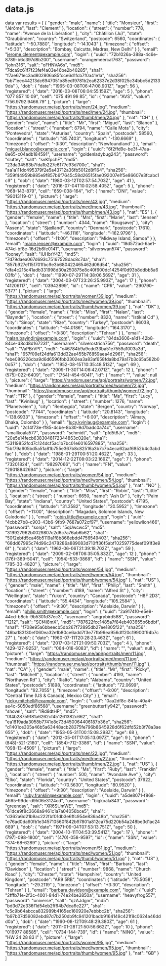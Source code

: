 # data.js
data
var results = [
    {
      "gender": "male",
      "name": {
        "title": "Monsieur",
        "first": "Jérôme",
        "last": "Clement"
      },
      "location": {
        "street": {
          "number": 778,
          "name": "Avenue de la Libération"
        },
        "city": "Châtillon (Ju)",
        "state": "Graubünden",
        "country": "Switzerland",
        "postcode": 6560,
        "coordinates": {
          "latitude": "-50.7880",
          "longitude": "-14.1043"
        },
        "timezone": {
          "offset": "+5:30",
          "description": "Bombay, Calcutta, Madras, New Delhi"
        }
      },
      "email": "jerome.clement@example.com",
      "login": {
        "uuid": "72b1026a-388a-4c6e-8789-b6c397d8b200",
        "username": "orangemeercat763",
        "password": "john316",
        "salt": "oFHNVA6s",
        "md5": "7dca9c61f7f23fef4a03e46be2b40285",
        "sha1": "f7ae671ec3ad802806a85fcce6d1fcb7f0a41e1a",
        "sha256": "bb71eec44213dc6947051b85edf9781b2ea62337e2d38f025c34bbc5d21339da"
      },
      "dob": {
        "date": "1965-03-08T06:47:08.901Z",
        "age": 56
      },
      "registered": {
        "date": "2016-03-08T06:04:55.159Z",
        "age": 5
      },
      "phone": "077 857 10 09",
      "cell": "075 491 99 85",
      "id": {
        "name": "AVS",
        "value": "756.9792.9466.79"
      },
      "picture": {
        "large": "https://randomuser.me/api/portraits/men/24.jpg",
        "medium": "https://randomuser.me/api/portraits/med/men/24.jpg",
        "thumbnail": "https://randomuser.me/api/portraits/thumb/men/24.jpg"
      },
      "nat": "CH"
    },
    {
      "gender": "male",
      "name": {
        "title": "Mr",
        "first": "Miguel",
        "last": "Blanco"
      },
      "location": {
        "street": {
          "number": 6794,
          "name": "Calle Mota"
        },
        "city": "Pontevedra",
        "state": "Asturias",
        "country": "Spain",
        "postcode": 58560,
        "coordinates": {
          "latitude": "85.7403",
          "longitude": "-130.6669"
        },
        "timezone": {
          "offset": "-3:30",
          "description": "Newfoundland"
        }
      },
      "email": "miguel.blanco@example.com",
      "login": {
        "uuid": "6f2ffd9e-be3f-47aa-8e65-c04adb184591",
        "username": "goldenladybug243",
        "password": "sluttey",
        "salt": "svKfpchF",
        "md5": "23da34583b7fda1b227e6177c93d700e",
        "sha1": "aa1a111dc495379f2e5a43712a36fb5012d8f164",
        "sha256": "359f44959b985e9f857b6f7645c58d26515fae092007e1f5e86607e3fcabc1c9"
      },
      "dob": {
        "date": "1980-03-12T02:57:54.703Z",
        "age": 41
      },
      "registered": {
        "date": "2016-07-04T10:02:58.405Z",
        "age": 5
      },
      "phone": "968-143-879",
      "cell": "659-038-164",
      "id": {
        "name": "DNI",
        "value": "99013119-O"
      },
      "picture": {
        "large": "https://randomuser.me/api/portraits/men/43.jpg",
        "medium": "https://randomuser.me/api/portraits/med/men/43.jpg",
        "thumbnail": "https://randomuser.me/api/portraits/thumb/men/43.jpg"
      },
      "nat": "ES"
    },
    {
      "gender": "female",
      "name": {
        "title": "Mrs",
        "first": "Marie",
        "last": "Jensen"
      },
      "location": {
        "street": {
          "number": 4344,
          "name": "Rougsøvej"
        },
        "city": "Assens",
        "state": "Sjælland",
        "country": "Denmark",
        "postcode": 17610,
        "coordinates": {
          "latitude": "-46.1116",
          "longitude": "-162.9796"
        },
        "timezone": {
          "offset": "-11:00",
          "description": "Midway Island, Samoa"
        }
      },
      "email": "marie.jensen@example.com",
      "login": {
        "uuid": "18d572ad-6ae1-474d-bf8e-16d2b6fe0141",
        "username": "silverswan574",
        "password": "looney",
        "salt": "iUHbrY4Z",
        "md5": "7d79daea067d693c75167528dac8c7da",
        "sha1": "857b927e115f701fbc9e3b680422465462d06d54",
        "sha256": "dfa4c215c41adb331998d30a250875e8c40f600dc14254f0d93b8ddbb5a603fb"
      },
      "dob": {
        "date": "1990-07-29T14:38:06.569Z",
        "age": 31
      },
      "registered": {
        "date": "2004-03-07T23:26:25.993Z",
        "age": 17
      },
      "phone": "41206117",
      "cell": "03942899",
      "id": {
        "name": "CPR",
        "value": "290790-5377"
      },
      "picture": {
        "large": "https://randomuser.me/api/portraits/women/39.jpg",
        "medium": "https://randomuser.me/api/portraits/med/women/39.jpg",
        "thumbnail": "https://randomuser.me/api/portraits/thumb/women/39.jpg"
      },
      "nat": "DK"
    },
    {
      "gender": "female",
      "name": {
        "title": "Miss",
        "first": "Nalan",
        "last": "Bayındır"
      },
      "location": {
        "street": {
          "number": 8320,
          "name": "Istiklal Cd"
        },
        "city": "Sinop",
        "state": "Rize",
        "country": "Turkey",
        "postcode": 86038,
        "coordinates": {
          "latitude": "-64.0186",
          "longitude": "164.3170"
        },
        "timezone": {
          "offset": "+3:30",
          "description": "Tehran"
        }
      },
      "email": "nalan.bayindir@example.com",
      "login": {
        "uuid": "84da3606-a1d1-42b8-84ce-d8cd8d167231",
        "username": "silverostrich756",
        "password": "death",
        "salt": "VaPBrVPI",
        "md5": "c46784b9a9cdd33ba51e7559a1003a3d",
        "sha1": "657f09ef24dfa613dd32ae455b76859aea4d2961",
        "sha256": "ebe086226cba9d6d6596fbb3302ea3a83af658fda8bd79a17b3c65a582b00d57"
      },
      "dob": {
        "date": "1952-08-15T10:35:48.513Z",
        "age": 69
      },
      "registered": {
        "date": "2009-11-30T14:06:42.071Z",
        "age": 12
      },
      "phone": "(575)-022-6409",
      "cell": "(754)-454-6041",
      "id": {
        "name": "",
        "value": null
      },
      "picture": {
        "large": "https://randomuser.me/api/portraits/women/72.jpg",
        "medium": "https://randomuser.me/api/portraits/med/women/72.jpg",
        "thumbnail": "https://randomuser.me/api/portraits/thumb/women/72.jpg"
      },
      "nat": "TR"
    },
    {
      "gender": "female",
      "name": {
        "title": "Ms",
        "first": "Lucy",
        "last": "Kvinlaug"
      },
      "location": {
        "street": {
          "number": 1276,
          "name": "Planetveien"
        },
        "city": "Renbygda",
        "state": "Bergen",
        "country": "Norway",
        "postcode": "7744",
        "coordinates": {
          "latitude": "20.8143",
          "longitude": "-138.6933"
        },
        "timezone": {
          "offset": "+6:00",
          "description": "Almaty, Dhaka, Colombo"
        }
      },
      "email": "lucy.kvinlaug@example.com",
      "login": {
        "uuid": "2c14f73e-ff85-4cbe-8b30-9d7badc0a74c",
        "username": "smallkoala577",
        "password": "schmidt",
        "salt": "pfd5t6Jr",
        "md5": "20e5e14fecb6383048172344863c020e",
        "sha1": "53119852fcd7c124dcf5ac1b7bc01e6016597885",
        "sha256": "5bf79a605bd5a51a81b755e367b8c82516a3b7c7b4eca62aaf6852b4c3abdfac"
      },
      "dob": {
        "date": "1988-01-29T00:51:20.462Z",
        "age": 33
      },
      "registered": {
        "date": "2014-12-22T08:03:22.169Z",
        "age": 7
      },
      "phone": "73201824",
      "cell": "98297066",
      "id": {
        "name": "FN",
        "value": "29018842694"
      },
      "picture": {
        "large": "https://randomuser.me/api/portraits/women/54.jpg",
        "medium": "https://randomuser.me/api/portraits/med/women/54.jpg",
        "thumbnail": "https://randomuser.me/api/portraits/thumb/women/54.jpg"
      },
      "nat": "NO"
    },
    {
      "gender": "female",
      "name": {
        "title": "Miss",
        "first": "Robin",
        "last": "Little"
      },
      "location": {
        "street": {
          "number": 6650,
          "name": "Ash Dr"
        },
        "city": "Palm Bay",
        "state": "Indiana",
        "country": "United States",
        "postcode": 47195,
        "coordinates": {
          "latitude": "31.3582",
          "longitude": "20.5952"
        },
        "timezone": {
          "offset": "+11:00",
          "description": "Magadan, Solomon Islands, New Caledonia"
        }
      },
      "email": "robin.little@example.com",
      "login": {
        "uuid": "4cbb27b8-c903-43b6-9fb9-7687a072cf97",
        "username": "yellowlion466",
        "password": "sonja",
        "salt": "5qUwcwc5",
        "md5": "319927962b0029807c2d6c7a76ab6b62",
        "sha1": "50f2ebfd5ca46b5119a1f8b866ebdd4756549403",
        "sha256": "68dd67995c74d96c2478286a889083d710ff36f5abf10259775deef091f3e96f"
      },
      "dob": {
        "date": "1962-06-06T21:39:18.702Z",
        "age": 59
      },
      "registered": {
        "date": "2009-02-08T06:35:05.832Z",
        "age": 12
      },
      "phone": "(176)-389-5041",
      "cell": "(954)-533-3868",
      "id": {
        "name": "SSN",
        "value": "785-30-4820"
      },
      "picture": {
        "large": "https://randomuser.me/api/portraits/women/54.jpg",
        "medium": "https://randomuser.me/api/portraits/med/women/54.jpg",
        "thumbnail": "https://randomuser.me/api/portraits/thumb/women/54.jpg"
      },
      "nat": "US"
    },
    {
      "gender": "male",
      "name": {
        "title": "Mr",
        "first": "Philip",
        "last": "Smith"
      },
      "location": {
        "street": {
          "number": 4189,
          "name": "Alfred St"
        },
        "city": "Wellington",
        "state": "Yukon",
        "country": "Canada",
        "postcode": "H8F 2D3",
        "coordinates": {
          "latitude": "55.4434",
          "longitude": "105.2584"
        },
        "timezone": {
          "offset": "+9:30",
          "description": "Adelaide, Darwin"
        }
      },
      "email": "philip.smith@example.com",
      "login": {
        "uuid": "2a917410-e5e9-44cd-b8cb-9b5301d37ec3",
        "username": "angrybird588",
        "password": "1212",
        "salt": "SCf4i8mX",
        "md5": "787622fcc1485a7f84eb403655b6bdbf",
        "sha1": "f708e95a6bbeecb5db267f72895db27ee1805f22",
        "sha256": "46ba183f30ef060ea32e1b80ce6add7f3e77fb96ea956dff20c19900f94b7c27"
      },
      "dob": {
        "date": "1960-07-11T20:28:23.463Z",
        "age": 61
      },
      "registered": {
        "date": "2017-03-12T21:09:50.703Z",
        "age": 4
      },
      "phone": "429-127-9253",
      "cell": "064-018-6083",
      "id": {
        "name": "",
        "value": null
      },
      "picture": {
        "large": "https://randomuser.me/api/portraits/men/11.jpg",
        "medium": "https://randomuser.me/api/portraits/med/men/11.jpg",
        "thumbnail": "https://randomuser.me/api/portraits/thumb/men/11.jpg"
      },
      "nat": "CA"
    },
    {
      "gender": "male",
      "name": {
        "title": "Mr",
        "first": "Ricky",
        "last": "Mitchell"
      },
      "location": {
        "street": {
          "number": 4193,
          "name": "Northaven Rd"
        },
        "city": "Rialto",
        "state": "Alabama",
        "country": "United States",
        "postcode": 51898,
        "coordinates": {
          "latitude": "72.0699",
          "longitude": "92.7055"
        },
        "timezone": {
          "offset": "-6:00",
          "description": "Central Time (US & Canada), Mexico City"
        }
      },
      "email": "ricky.mitchell@example.com",
      "login": {
        "uuid": "0aa2df8c-84fa-40a4-ae4c-5050edf86568",
        "username": "greenbutterfly942",
        "password": "shovel",
        "salt": "IRd8dtHP",
        "md5": "0f4b28759f81a6262cf451261382c662",
        "sha1": "ea1819ada3058b7741e8c73d450064406187b36e",
        "sha256": "d1401ce305a46b5a63448acb28375fe796b8645928d6f62dfd52b3f78a3ae655"
      },
      "dob": {
        "date": "1953-05-31T00:15:08.298Z",
        "age": 68
      },
      "registered": {
        "date": "2012-05-01T17:05:13.097Z",
        "age": 9
      },
      "phone": "(848)-521-2180",
      "cell": "(854)-712-3386",
      "id": {
        "name": "SSN",
        "value": "098-13-4509"
      },
      "picture": {
        "large": "https://randomuser.me/api/portraits/men/22.jpg",
        "medium": "https://randomuser.me/api/portraits/med/men/22.jpg",
        "thumbnail": "https://randomuser.me/api/portraits/thumb/men/22.jpg"
      },
      "nat": "US"
    },
    {
      "gender": "female",
      "name": {
        "title": "Ms",
        "first": "Ruby",
        "last": "Franklin"
      },
      "location": {
        "street": {
          "number": 500,
          "name": "Avondale Ave"
        },
        "city": "Elko",
        "state": "Florida",
        "country": "United States",
        "postcode": 37622,
        "coordinates": {
          "latitude": "-70.5630",
          "longitude": "80.9520"
        },
        "timezone": {
          "offset": "+9:30",
          "description": "Adelaide, Darwin"
        }
      },
      "email": "ruby.franklin@example.com",
      "login": {
        "uuid": "a5de8071-f868-4665-99dc-d9506e3124cd",
        "username": "bigkoala843",
        "password": "greenday",
        "salt": "XR6SUmWE",
        "md5": "61dce9f8c3668a9461c1a7a04056bce5",
        "sha1": "d362a6d21b9ac222fbf01db3e6ffc954e836a48b",
        "sha256": "e76ad0da60fb1e345710560f842b97801a812ca75d220b54a248be3d1ac24689"
      },
      "dob": {
        "date": "1971-09-04T07:53:13.751Z",
        "age": 50
      },
      "registered": {
        "date": "2004-10-11T04:53:39.541Z",
        "age": 17
      },
      "phone": "(797)-098-1800",
      "cell": "(470)-058-9597",
      "id": {
        "name": "SSN",
        "value": "374-68-6289"
      },
      "picture": {
        "large": "https://randomuser.me/api/portraits/women/51.jpg",
        "medium": "https://randomuser.me/api/portraits/med/women/51.jpg",
        "thumbnail": "https://randomuser.me/api/portraits/thumb/women/51.jpg"
      },
      "nat": "US"
    },
    {
      "gender": "female",
      "name": {
        "title": "Miss",
        "first": "Barbara",
        "last": "Davidson"
      },
      "location": {
        "street": {
          "number": 9868,
          "name": "Church Road"
        },
        "city": "Chester",
        "state": "Hampshire",
        "country": "United Kingdom",
        "postcode": "AR9 5RB",
        "coordinates": {
          "latitude": "75.5058",
          "longitude": "-29.2119"
        },
        "timezone": {
          "offset": "+3:30",
          "description": "Tehran"
        }
      },
      "email": "barbara.davidson@example.com",
      "login": {
        "uuid": "2fffb71e-2f3c-4001-84d1-74e24be3850a",
        "username": "heavyfrog557",
        "password": "universe",
        "salt": "qzAJdgnr",
        "md5": "bd3d72e336f1d54eb2ff64b7dca6e227",
        "sha1": "c5c9b64abcca832989b4165ec160920e7ebbbc2b",
        "sha256": "b97b07d59082ebd87d7b250db9fc941201badb9164149c421f8c0624a46ddd0a"
      },
      "dob": {
        "date": "1960-08-12T09:48:29.380Z",
        "age": 61
      },
      "registered": {
        "date": "2011-01-28T21:50:56.662Z",
        "age": 10
      },
      "phone": "016977 88585",
      "cell": "0734-144-739",
      "id": {
        "name": "NINO",
        "value": "HW 24 28 83 I"
      },
      "picture": {
        "large": "https://randomuser.me/api/portraits/women/95.jpg",
        "medium": "https://randomuser.me/api/portraits/med/women/95.jpg",
        "thumbnail": "https://randomuser.me/api/portraits/thumb/women/95.jpg"
      },
      "nat": "GB"
    }
  ]
